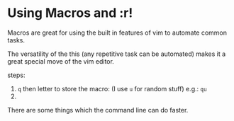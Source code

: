 Using Macros and :r!
===================


Macros are great for using the built in features of vim to automate common tasks.

The versatility of the this (any repetitive task can be automated) makes it a great special move of the vim editor.

steps:

1. `q` then letter to store the macro: (I use `u` for random stuff) e.g.: `qu`
2. 



There are some things which the command line can do faster.
